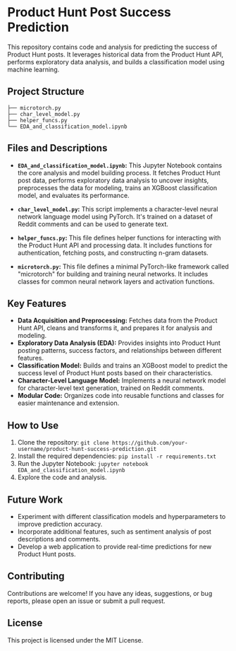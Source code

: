 # Product Hunt Post Success Prediction

This repository contains code and analysis for predicting the success of Product Hunt posts. It leverages historical data from the Product Hunt API, performs exploratory data analysis, and builds a classification model using machine learning.

## Project Structure

```
├── microtorch.py
├── char_level_model.py
├── helper_funcs.py
└── EDA_and_classification_model.ipynb
```

## Files and Descriptions

- **`EDA_and_classification_model.ipynb`:** This Jupyter Notebook contains the core analysis and model building process. It fetches Product Hunt post data, performs exploratory data analysis to uncover insights, preprocesses the data for modeling, trains an XGBoost classification model, and evaluates its performance.

- **`char_level_model.py`:** This script implements a character-level neural network language model using PyTorch. It's trained on a dataset of Reddit comments and can be used to generate text.

- **`helper_funcs.py`:** This file defines helper functions for interacting with the Product Hunt API and processing data. It includes functions for authentication, fetching posts, and constructing n-gram datasets.

- **`microtorch.py`:** This file defines a minimal PyTorch-like framework called "microtorch" for building and training neural networks. It includes classes for common neural network layers and activation functions.

## Key Features

- **Data Acquisition and Preprocessing:** Fetches data from the Product Hunt API, cleans and transforms it, and prepares it for analysis and modeling.
- **Exploratory Data Analysis (EDA):** Provides insights into Product Hunt posting patterns, success factors, and relationships between different features.
- **Classification Model:** Builds and trains an XGBoost model to predict the success level of Product Hunt posts based on their characteristics.
- **Character-Level Language Model:** Implements a neural network model for character-level text generation, trained on Reddit comments.
- **Modular Code:** Organizes code into reusable functions and classes for easier maintenance and extension.

## How to Use

1. Clone the repository: `git clone https://github.com/your-username/product-hunt-success-prediction.git`
2. Install the required dependencies: `pip install -r requirements.txt`
3. Run the Jupyter Notebook: `jupyter notebook EDA_and_classification_model.ipynb`
4. Explore the code and analysis.

## Future Work

- Experiment with different classification models and hyperparameters to improve prediction accuracy.
- Incorporate additional features, such as sentiment analysis of post descriptions and comments.
- Develop a web application to provide real-time predictions for new Product Hunt posts.

## Contributing

Contributions are welcome! If you have any ideas, suggestions, or bug reports, please open an issue or submit a pull request.

## License

This project is licensed under the MIT License.
